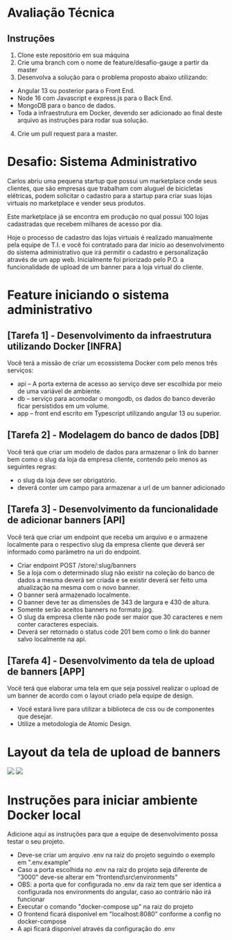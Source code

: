 # Avaliação Técnica

## Instruções
1.	Clone este repositório em sua máquina
2.	Crie uma branch com o nome de feature/desafio-gauge a partir da master
3.	Desenvolva a solução para o problema proposto abaixo utilizando:
-	Angular 13 ou posterior para o Front End.
-	Node 16 com Javascript e express.js para o Back End.
-	MongoDB para o banco de dados.
-	Toda a infraestrutura em Docker, devendo ser adicionado ao final deste arquivo as instruções para rodar sua solução.
4.	Crie um pull request para a master.

# Desafio: Sistema Administrativo

Carlos abriu uma pequena startup que possui um marketplace onde seus clientes, que são empresas que trabalham com aluguel de bicicletas elétricas, podem solicitar o cadastro para a startup para criar suas lojas virtuais no marketplace e vender seus produtos. 

Este marketplace já se encontra em produção no qual possui 100 lojas cadastradas que recebem milhares de acesso por dia.

Hoje o processo de cadastro das lojas virtuais é realizado manualmente pela equipe de T.I. e você foi contratado para dar início ao desenvolvimento do sistema administrativo que irá permitir o cadastro e personalização através de um app web. Inicialmente foi priorizado pelo P.O. a funcionalidade de upload de um banner para a loja virtual do cliente.

# Feature iniciando  o sistema administrativo

## [Tarefa 1] - Desenvolvimento da infraestrutura utilizando Docker [INFRA]
Você terá a missão de criar um ecossistema Docker com pelo menos três serviços:
- api – A porta externa de acesso ao serviço deve ser escolhida por meio de uma variável de ambiente.
- db – serviço para acomodar o mongodb, os dados do banco deverão ficar persistidos em um volume.
- app – front end escrito em Typescript utilizando angular 13 ou superior.

## [Tarefa 2] - Modelagem do banco de dados [DB]
Você terá que criar um modelo de dados para armazenar o link do banner bem como o slug da loja da empresa cliente, contendo pelo menos as seguintes regras:
- o slug da loja deve ser obrigatório.
- deverá conter um campo para armazenar a url de um banner adicionado

## [Tarefa 3] - Desenvolvimento da funcionalidade de adicionar banners [API]
Você terá que criar um endpoint que receba um arquivo e o armazene localmente para o respectivo slug da empresa cliente que deverá ser informado como parâmetro na uri do endpoint.
- Criar endpoint POST /store/:slug/banners
- Se a loja com o determinado slug não existir na coleção do banco de dados a mesma deverá ser criada e se existir deverá ser feito uma atualização na mesma com o novo banner.
- O banner será armazenado localmente.
- O banner deve ter as dimensões de 343 de largura e 430 de altura.
- Somente serão aceitos banners no formato jpg.
- O slug da empresa cliente não pode ser maior que 30 caracteres e nem conter caracteres especiais.
- Deverá ser retornado o status code 201 bem como o link do banner salvo localmente na api.

## [Tarefa 4] - Desenvolvimento da tela de upload de banners [APP]
 Você terá que elaborar uma tela em que seja possível realizar o upload de um banner de acordo com o layout criado pela equipe de design.
 - Você estará livre para utilizar a biblioteca de css ou de componentes que desejar.
 - Utilize a metodologia de Atomic Design.

# Layout da tela de upload de banners
<img src="https://github.com/gaugeholanda/desafio-gauge/blob/main/layout%20upload%20before.PNG?raw=true"></img>
<img src="https://github.com/gaugeholanda/desafio-gauge/blob/main/layout%20upload%20after.PNG?raw=true"></img>

# Instruções para iniciar ambiente Docker local
Adicione aqui as instruções para que a equipe de desenvolvimento possa testar o seu projeto.

- Deve-se criar um arquivo .env na raiz do projeto seguindo o exemplo em ".env.example"
- Caso a porta escolhida no .env na raiz do projeto seja diferente de "3000" deve-se alterar em "frontend\src\environments"
- OBS: a porta que for configurada no .env da raiz tem que ser identica a configurada nos environments do angular, caso ao contrário não irá funcionar
- Executar o comando "docker-compose up" na raiz do projeto
- O frontend ficará disponível em "localhost:8080" conforme a config no docker-compose
- A api ficará disponível através da configuração do .env
